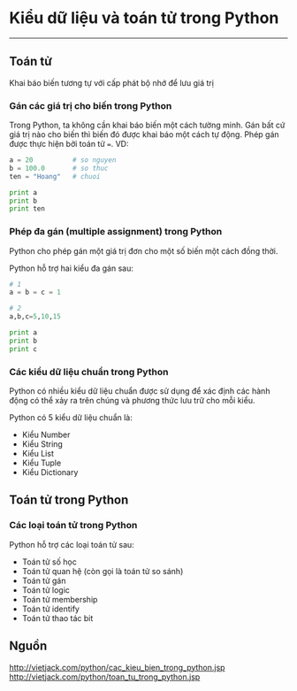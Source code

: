 # Kiểu dữ liệu và toán tử trong Python
---
## Toán tử
Khai báo biến tương tự với cấp phát bộ nhớ để lưu giá trị
### Gán các giá trị cho biến trong Python
Trong Python, ta không cần khai báo biến một cách tường minh. Gán bất cứ giá trị nào cho biến thì biến đó được khai báo một cách tự động. Phép gán được thực hiện bởi toán tử `=`.
VD:
```python
a = 20          # so nguyen
b = 100.0       # so thuc
ten = "Hoang"   # chuoi

print a
print b
print ten
```

### Phép đa gán (multiple assignment) trong Python
Python cho phép gán một giá trị đơn cho một số biến một cách đồng thời.

Python hỗ trợ hai kiểu đa gán sau:
```python
# 1
a = b = c = 1

# 2
a,b,c=5,10,15  

print a  
print b  
print c  
```

### Các kiểu dữ liệu chuẩn trong Python
Python có nhiều kiểu dữ liệu chuẩn được sử dụng để xác định các hành động có thể xảy ra trên chúng và phương thức lưu trữ cho mỗi kiểu.

Python có 5 kiểu dữ liệu chuẩn là:
- Kiểu Number
- Kiểu String
- Kiểu List
- Kiểu Tuple
- Kiểu Dictionary

## Toán tử trong Python

### Các loại toán tử trong Python
Python hỗ trợ các loại toán tử sau:
- Toán tử số học
- Toán tử quan hệ (còn gọi là toán tử so sánh)
- Toán tử gán
- Toán tử logic
- Toán tử membership
- Toán tử identify
- Toán tử thao tác bit

## Nguồn
http://vietjack.com/python/cac_kieu_bien_trong_python.jsp
http://vietjack.com/python/toan_tu_trong_python.jsp

